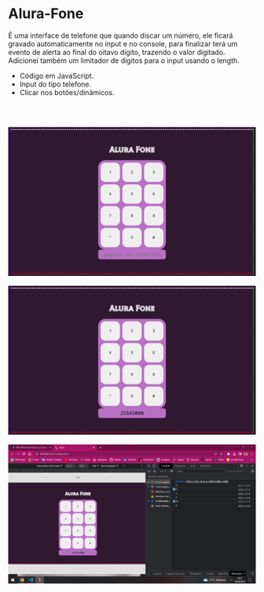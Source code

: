 # Alura-Fone
É uma interface de telefone que quando discar um número, ele ficará gravado automaticamente no input e no console, para finalizar terá um evento de alerta ao final do oitavo digito, trazendo o valor digitado. Adicionei também um limitador de digitos para o input usando o length.
<br>
<ul>
<li> Código em JavaScript.</li>
<li> Input do tipo telefone.</li>
<li>Clicar nos botões/dinâmicos. </li>
</ul>
<br>
<br>

![preview](img/preview1.png)
<br>
<br>
![preview](img/preview2.png)
<br>
<br>
![preview](img/preview3.png)
